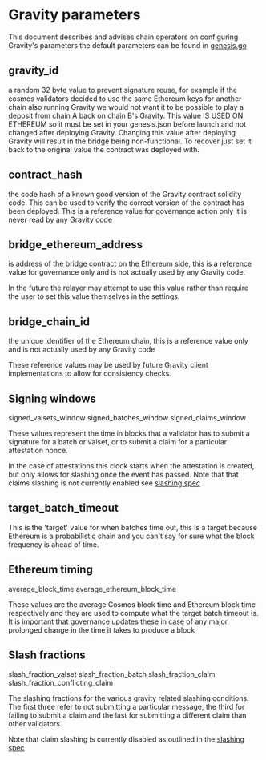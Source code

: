 # Gravity parameters

This document describes and advises chain operators on configuring Gravity's parameters
the default parameters can be found in [genesis.go](/module/x/nab/keeper/genesis.go)

## gravity_id

a random 32 byte value to prevent signature reuse, for example if the
cosmos validators decided to use the same Ethereum keys for another chain
also running Gravity we would not want it to be possible to play a deposit
from chain A back on chain B's Gravity. This value IS USED ON ETHEREUM so
it must be set in your genesis.json before launch and not changed after
deploying Gravity. Changing this value after deploying Gravity will result
in the bridge being non-functional. To recover just set it back to the original
value the contract was deployed with.

## contract_hash

the code hash of a known good version of the Gravity contract
solidity code. This can be used to verify the correct version
of the contract has been deployed. This is a reference value for
governance action only it is never read by any Gravity code

## bridge_ethereum_address

is address of the bridge contract on the Ethereum side, this is a
reference value for governance only and is not actually used by any
Gravity code.

In the future the relayer may attempt to use this value rather than require
the user to set this value themselves in the settings.

## bridge_chain_id

the unique identifier of the Ethereum chain, this is a reference value
only and is not actually used by any Gravity code

These reference values may be used by future Gravity client implementations
to allow for consistency checks.

## Signing windows

signed_valsets_window
signed_batches_window
signed_claims_window

These values represent the time in blocks that a validator has to submit
a signature for a batch or valset, or to submit a claim for a particular
attestation nonce.

In the case of attestations this clock starts when the
attestation is created, but only allows for slashing once the event has passed.
Note that that claims slashing is not currently enabled see [slashing spec](/spec/slashing-spec.md)

## target_batch_timeout

This is the 'target' value for when batches time out, this is a target because
Ethereum is a probabilistic chain and you can't say for sure what the block
frequency is ahead of time.

## Ethereum timing

average_block_time
average_ethereum_block_time

These values are the average Cosmos block time and Ethereum block time respectively
and they are used to compute what the target batch timeout is. It is important that
governance updates these in case of any major, prolonged change in the time it takes
to produce a block

## Slash fractions

slash_fraction_valset
slash_fraction_batch
slash_fraction_claim
slash_fraction_conflicting_claim

The slashing fractions for the various gravity related slashing conditions. The first three
refer to not submitting a particular message, the third for failing to submit a claim and the last for submitting a different claim than other validators.

Note that claim slashing is currently disabled as outlined in the [slashing spec](/spec/slashing-spec.md)
